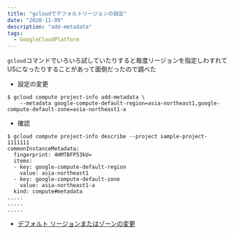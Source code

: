 ```yaml
---
title: "gcloudでデフォルトリージョンの設定"
date: "2020-11-09"
description: "add-metadata"
tags:
  - GoogleCloudPlatform
---
```


`gcloud`コマンドでいろいろ試していたりすると毎度リージョンを指定しわすれてUSになったりすることがあって面倒だったので調べた


- 設定の変更

```shell
$ gcloud compute project-info add-metadata \
    --metadata google-compute-default-region=asia-northeast1,google-compute-default-zone=asia-northeast1-a
```

- 確認

```
$ gcloud compute project-info describe --project sample-project-1111111
commonInstanceMetadata:
  fingerprint: 4HM7BFP53kU=
  items:
  - key: google-compute-default-region
    value: asia-northeast1
  - key: google-compute-default-zone
    value: asia-northeast1-a
  kind: compute#metadata
.....
.....
.....
```

- [デフォルト リージョンまたはゾーンの変更](https://cloud.google.com/compute/docs/regions-zones/changing-default-zone-region?hl=ja)